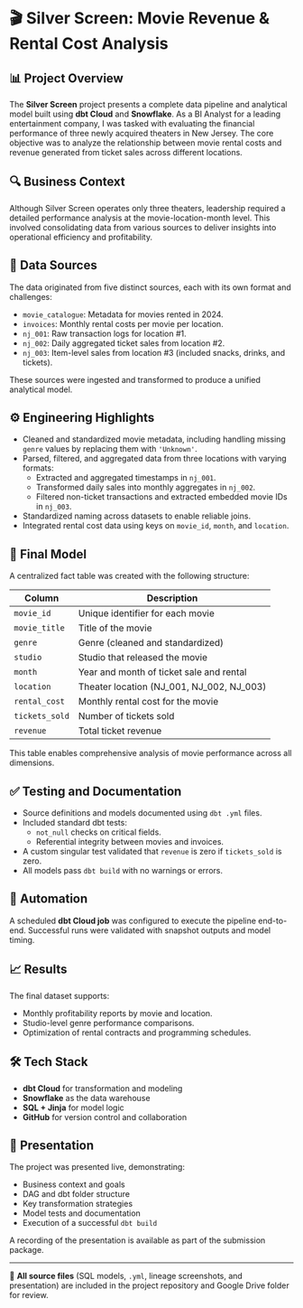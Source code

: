 # 🎬 Silver Screen: Movie Revenue & Rental Cost Analysis

## 📊 Project Overview

The **Silver Screen** project presents a complete data pipeline and analytical model built using **dbt Cloud** and **Snowflake**. As a BI Analyst for a leading entertainment company, I was tasked with evaluating the financial performance of three newly acquired theaters in New Jersey. The core objective was to analyze the relationship between movie rental costs and revenue generated from ticket sales across different locations.

## 🔍 Business Context

Although Silver Screen operates only three theaters, leadership required a detailed performance analysis at the movie-location-month level. This involved consolidating data from various sources to deliver insights into operational efficiency and profitability.

## 🧾 Data Sources

The data originated from five distinct sources, each with its own format and challenges:

- `movie_catalogue`: Metadata for movies rented in 2024.
- `invoices`: Monthly rental costs per movie per location.
- `nj_001`: Raw transaction logs for location #1.
- `nj_002`: Daily aggregated ticket sales from location #2.
- `nj_003`: Item-level sales from location #3 (included snacks, drinks, and tickets).

These sources were ingested and transformed to produce a unified analytical model.

## ⚙️ Engineering Highlights

- Cleaned and standardized movie metadata, including handling missing `genre` values by replacing them with `'Unknown'`.
- Parsed, filtered, and aggregated data from three locations with varying formats:
  - Extracted and aggregated timestamps in `nj_001`.
  - Transformed daily sales into monthly aggregates in `nj_002`.
  - Filtered non-ticket transactions and extracted embedded movie IDs in `nj_003`.
- Standardized naming across datasets to enable reliable joins.
- Integrated rental cost data using keys on `movie_id`, `month`, and `location`.

## 🧩 Final Model

A centralized fact table was created with the following structure:

| Column         | Description                                   |
|----------------|-----------------------------------------------|
| `movie_id`     | Unique identifier for each movie              |
| `movie_title`  | Title of the movie                            |
| `genre`        | Genre (cleaned and standardized)              |
| `studio`       | Studio that released the movie                |
| `month`        | Year and month of ticket sale and rental      |
| `location`     | Theater location (NJ_001, NJ_002, NJ_003)     |
| `rental_cost`  | Monthly rental cost for the movie             |
| `tickets_sold` | Number of tickets sold                        |
| `revenue`      | Total ticket revenue                          |

This table enables comprehensive analysis of movie performance across all dimensions.

## ✅ Testing and Documentation

- Source definitions and models documented using `dbt .yml` files.
- Included standard dbt tests:
  - `not_null` checks on critical fields.
  - Referential integrity between movies and invoices.
- A custom singular test validated that `revenue` is zero if `tickets_sold` is zero.
- All models pass `dbt build` with no warnings or errors.

## 🔁 Automation

A scheduled **dbt Cloud job** was configured to execute the pipeline end-to-end. Successful runs were validated with snapshot outputs and model timing.

## 📈 Results

The final dataset supports:
- Monthly profitability reports by movie and location.
- Studio-level genre performance comparisons.
- Optimization of rental contracts and programming schedules.

## 🛠️ Tech Stack

- **dbt Cloud** for transformation and modeling
- **Snowflake** as the data warehouse
- **SQL + Jinja** for model logic
- **GitHub** for version control and collaboration

## 🎥 Presentation

The project was presented live, demonstrating:
- Business context and goals
- DAG and dbt folder structure
- Key transformation strategies
- Model tests and documentation
- Execution of a successful `dbt build`

A recording of the presentation is available as part of the submission package.

---

📂 **All source files** (SQL models, `.yml`, lineage screenshots, and presentation) are included in the project repository and Google Drive folder for review.
